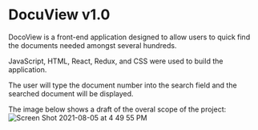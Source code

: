 # DocuView v1.0

DocoView is a front-end application designed to allow users to quick find the documents needed amongst several hundreds.

JavaScript, HTML, React, Redux, and CSS were used to build the application.

The user will type the document number into the search field and the searched document will be displayed.

The image below shows a draft of the overal scope of the project:
![Screen Shot 2021-08-05 at 4 49 55 PM](https://user-images.githubusercontent.com/78455960/128426009-714399b9-1a90-4c69-a1c6-21802083e779.png)

